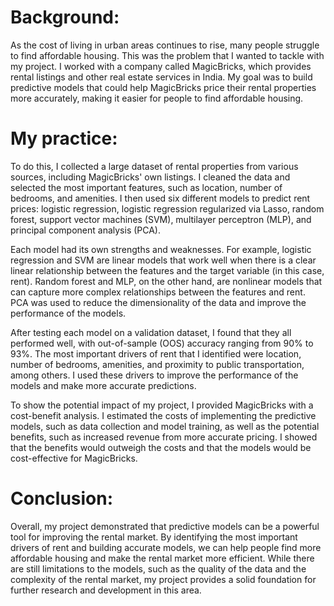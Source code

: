 # Background:

As the cost of living in urban areas continues to rise, many people struggle to find affordable housing. This was the problem that I wanted to tackle with my project. I worked with a company called MagicBricks, which provides rental listings and other real estate services in India. My goal was to build predictive models that could help MagicBricks price their rental properties more accurately, making it easier for people to find affordable housing.

# My practice:

To do this, I collected a large dataset of rental properties from various sources, including MagicBricks' own listings. I cleaned the data and selected the most important features, such as location, number of bedrooms, and amenities. I then used six different models to predict rent prices: logistic regression, logistic regression regularized via Lasso, random forest, support vector machines (SVM), multilayer perceptron (MLP), and principal component analysis (PCA).

Each model had its own strengths and weaknesses. For example, logistic regression and SVM are linear models that work well when there is a clear linear relationship between the features and the target variable (in this case, rent). Random forest and MLP, on the other hand, are nonlinear models that can capture more complex relationships between the features and rent. PCA was used to reduce the dimensionality of the data and improve the performance of the models.

After testing each model on a validation dataset, I found that they all performed well, with out-of-sample (OOS) accuracy ranging from 90% to 93%. The most important drivers of rent that I identified were location, number of bedrooms, amenities, and proximity to public transportation, among others. I used these drivers to improve the performance of the models and make more accurate predictions.

To show the potential impact of my project, I provided MagicBricks with a cost-benefit analysis. I estimated the costs of implementing the predictive models, such as data collection and model training, as well as the potential benefits, such as increased revenue from more accurate pricing. I showed that the benefits would outweigh the costs and that the models would be cost-effective for MagicBricks.

# Conclusion:

Overall, my project demonstrated that predictive models can be a powerful tool for improving the rental market. By identifying the most important drivers of rent and building accurate models, we can help people find more affordable housing and make the rental market more efficient. While there are still limitations to the models, such as the quality of the data and the complexity of the rental market, my project provides a solid foundation for further research and development in this area.
